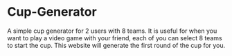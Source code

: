 # Cup-Generator
A simple cup generator for 2 users with 8 teams. It is useful for when you want to play a video game with your friend, each of you can select 8 teams to start the cup. This website will generate the first round of the cup for you.
